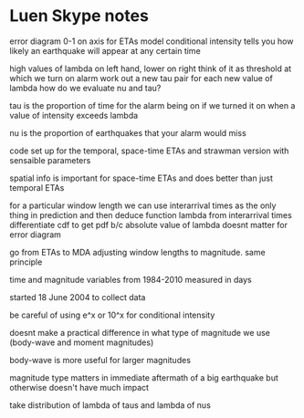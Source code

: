 # Luen Skype notes

error diagram 0-1 on axis for ETAs model 
conditional intensity tells you how likely an earthquake will appear at any certain time

high values of lambda on left hand, lower on right
think of it as threshold at which we turn on alarm
work out a new tau pair for each new value of lambda
how do we evaluate nu and tau?

tau is the proportion of time for the alarm being on if we turned it on when a value of intensity exceeds lambda

nu is the proportion of earthquakes that your alarm would miss


code set up for the temporal, space-time ETAs and strawman version with sensaible parameters

spatial info is important for space-time ETAs and does better than just temporal ETAs

for a particular window length we can use interarrival times as the only thing in prediction and then deduce function lambda from interarrival times differentiate cdf to get pdf b/c absolute value of lambda doesnt matter for error diagram

go from ETAs to MDA adjusting window lengths to magnitude. same principle

time and magnitude variables from 1984-2010 measured in days

started 18 June 2004 to collect data

be careful of using e^x or 10^x for conditional intensity

doesnt make a practical difference in what type of magnitude we use (body-wave and moment magnitudes)

body-wave is more useful for larger magnitudes

magnitude type matters in immediate aftermath of a big earthquake but otherwise doesn't have much impact

take distribution of lambda of taus and lambda of nus
